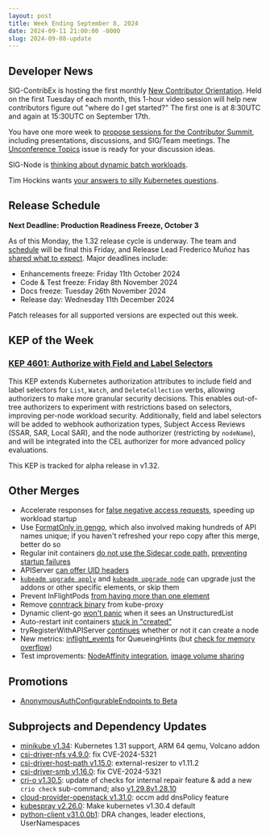 ```yaml
---
layout: post
title: Week Ending September 8, 2024
date: 2024-09-11 21:00:00 -0000
slug: 2024-09-08-update
---
```


## Developer News

SIG-ContribEx is hosting the first monthly [New Contributor Orientation](https://groups.google.com/a/kubernetes.io/g/dev/c/s1hvKqRYhP4).  Held on the first Tuesday of each month, this 1-hour video session will help new contributors figure out "where do I get started?" The first one is at 8:30UTC and again at 15:30UTC on September 17th.

You have one more week to [propose sessions for the Contributor Summit](https://docs.google.com/forms/d/e/1FAIpQLSfqdvHnS4HVZQXdBmZHClgUbAodxEGH18t365qqdgtn0hhx-Q/viewform), including presentations, discussions, and SIG/Team meetings. The [Unconference Topics](https://github.com/kubernetes/community/issues/7993) issue is ready for your discussion ideas.

SIG-Node is [thinking about dynamic batch workloads](https://docs.google.com/document/d/1J8Aq0XzN8BiNdWHXSEGA1Xw2nXcZRSKTMoi-tNh7FTc/edit).

Tim Hockins wants [your answers to silly Kubernetes questions](https://docs.google.com/forms/d/e/1FAIpQLSezZYoY19Z-kp_sWE5IrXyJmyOIGiUgi7SvkZhhs688UCPwww/viewform).

## Release Schedule

**Next Deadline: Production Readiness Freeze, October 3**

As of this Monday, the 1.32 release cycle is underway.  The team and [schedule](https://github.com/kubernetes/sig-release/tree/master/releases/release-1.32) will be final this Friday, and Release Lead Frederico Muñoz has [shared what to expect](https://groups.google.com/a/kubernetes.io/g/dev/c/FEOjzuqMEv8).  Major deadlines include:

- Enhancements freeze: Friday 11th October 2024
- Code & Test freeze: Friday 8th November 2024
- Docs freeze: Tuesday 26th November 2024
- Release day: Wednesday 11th December 2024

Patch releases for all supported versions are expected out this week.

## KEP of the Week

### [KEP 4601: Authorize with Field and Label Selectors](https://github.com/kubernetes/enhancements/tree/master/keps/sig-auth/4601-authorize-with-selectors)

This KEP extends Kubernetes authorization attributes to include field and label selectors for `List`, `Watch`, and `DeleteCollection` verbs, allowing authorizers to make more granular security decisions. This enables out-of-tree authorizers to experiment with restrictions based on selectors, improving per-node workload security. Additionally, field and label selectors will be added to webhook authorization types, Subject Access Reviews (SSAR, SAR, Local SAR), and the node authorizer (restricting by `nodeName`), and will be integrated into the CEL authorizer for more advanced policy evaluations.

This KEP is tracked for alpha release in v1.32.

## Other Merges

* Accelerate responses for [false negative access requests](https://github.com/kubernetes/kubernetes/pull/127098), speeding up workload startup
* Use [FormatOnly in gengo](https://github.com/kubernetes/kubernetes/pull/127011), which also involved making hundreds of API names unique; if you haven't refreshed your repo copy after this merge, better do so
* Regular init containers [do not use the Sidecar code path](https://github.com/kubernetes/kubernetes/pull/127162), [preventing startup failures](https://github.com/kubernetes/kubernetes/pull/126543)
* APIServer [can offer UID headers](https://github.com/kubernetes/kubernetes/pull/115834)
* [`kubeadm upgrade apply`](https://github.com/kubernetes/kubernetes/pull/126032) and [`kubeadm upgrade node`](https://github.com/kubernetes/kubernetes/pull/127242) can upgrade just the addons or other specific elements, or skip them
* Prevent InFlightPods [from having more than one element](https://github.com/kubernetes/kubernetes/pull/127016)
* Remove [conntrack binary](https://github.com/kubernetes/kubernetes/pull/126847) from kube-proxy
* Dynamic client-go [won't panic](https://github.com/kubernetes/kubernetes/pull/126809) when it sees an UnstructuredList
* Auto-restart init containers [stuck in "created"](https://github.com/kubernetes/kubernetes/pull/126543)
* tryRegisterWithAPIServer [continues](https://github.com/kubernetes/kubernetes/pull/126318) whether or not it can create a node
* New metrics: [inflight_events](https://github.com/kubernetes/kubernetes/pull/127052) for QueueingHints (but [check for memory overflow](https://github.com/kubernetes/kubernetes/pull/127154))
* Test improvements: [NodeAffinity integration](https://github.com/kubernetes/kubernetes/pull/127139), [image volume sharing](https://github.com/kubernetes/kubernetes/pull/126991)

## Promotions

* [AnonymousAuthConfigurableEndpoints to Beta](https://github.com/kubernetes/kubernetes/pull/127009)

## Subprojects and Dependency Updates

* [minikube v1.34](https://github.com/kubernetes/minikube/releases/tag/v1.34.0): Kubernetes 1.31 support, ARM 64 qemu, Volcano addon
* [csi-driver-nfs v4.9.0](https://github.com/kubernetes-csi/csi-driver-nfs/releases/tag/v4.9.0): fix CVE-2024-5321
* [csi-driver-host-path v1.15.0](https://github.com/kubernetes-csi/csi-driver-host-path/releases/tag/v1.15.0): external-resizer to v1.11.2
* [csi-driver-smb v1.16.0](https://github.com/kubernetes-csi/csi-driver-smb/releases/tag/v1.16.0): fix CVE-2024-5321
* [cri-o v1.30.5](https://github.com/cri-o/cri-o/releases/tag/v1.30.5): update of checks for internal repair feature & add a new `crio check` sub-command; also [v1.29.8](https://github.com/cri-o/cri-o/releases/tag/v1.29.8)[v1.28.10](https://github.com/cri-o/cri-o/releases/tag/v1.28.10)
* [cloud-provider-openstack v1.31.0](https://github.com/kubernetes/cloud-provider-openstack/releases/tag/v1.31.0): occm add dnsPolicy feature
* [kubespray v2.26.0](https://github.com/kubernetes-sigs/kubespray/releases/tag/v2.26.0): Make kubernetes v1.30.4 default
* [python-client v31.0.0b1](https://github.com/kubernetes-client/python/blob/release-31.0/CHANGELOG.md): DRA changes, leader elections, UserNamespaces
